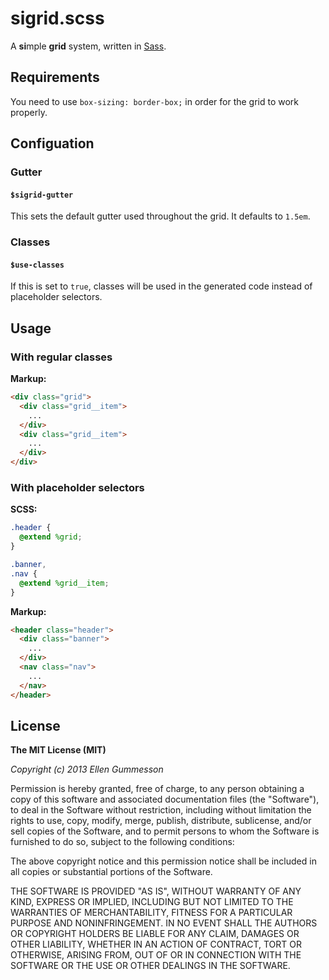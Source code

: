 # sigrid.scss

A **si**mple **grid** system, written in [Sass](http://sass-lang.com/).

## Requirements

You need to use `box-sizing: border-box;` in order for the grid to work properly.

## Configuation

### Gutter

#### `$sigrid-gutter`

This sets the default gutter used throughout the grid. It defaults to `1.5em`.

### Classes

#### `$use-classes`

If this is set to `true`, classes will be used in the generated code instead of placeholder selectors.

## Usage

### With regular classes

**Markup:**

~~~ html
<div class="grid">
  <div class="grid__item">
    ...
  </div>
  <div class="grid__item">
    ...
  </div>
</div>
~~~

### With placeholder selectors

**SCSS:**

~~~ scss 
.header {
  @extend %grid;
}

.banner,
.nav {
  @extend %grid__item;
}
~~~

**Markup:**

~~~ html
<header class="header">
  <div class="banner">
    ...
  </div>
  <nav class="nav">
    ...
  </nav>
</header>
~~~

## License

**The MIT License (MIT)**

*Copyright (c) 2013 Ellen Gummesson*

Permission is hereby granted, free of charge, to any person obtaining a copy of this software and associated documentation files (the "Software"), to deal in the Software without restriction, including without limitation the rights to use, copy, modify, merge, publish, distribute, sublicense, and/or sell copies of the Software, and to permit persons to whom the Software is furnished to do so, subject to the following conditions:

The above copyright notice and this permission notice shall be included in all copies or substantial portions of the Software.

THE SOFTWARE IS PROVIDED "AS IS", WITHOUT WARRANTY OF ANY KIND, EXPRESS OR IMPLIED, INCLUDING BUT NOT LIMITED TO THE WARRANTIES OF MERCHANTABILITY, FITNESS FOR A PARTICULAR PURPOSE AND NONINFRINGEMENT. IN NO EVENT SHALL THE AUTHORS OR COPYRIGHT HOLDERS BE LIABLE FOR ANY CLAIM, DAMAGES OR OTHER LIABILITY, WHETHER IN AN ACTION OF CONTRACT, TORT OR OTHERWISE, ARISING FROM, OUT OF OR IN CONNECTION WITH THE SOFTWARE OR THE USE OR OTHER DEALINGS IN THE SOFTWARE.
